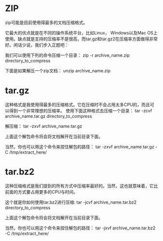 # ZIP
zip可能是目前使用得最多的文档压缩格式。

它最大的优点就是在不同的操作系统平台，比如Linux， Windows以及Mac OS上使用。缺点就是支持的压缩率不是很高，而tar.gz和tar.gz2在压缩率方面做得非常好。闲话少说，我们步入正题吧：

我们可以使用下列的命令压缩一个目录：
zip -r archive_name.zip directory_to_compress

下面是如果解压一个zip文档：
unzip archive_name.zip

# tar.gz
这种格式是我使用得最多的压缩格式。它在压缩时不会占用太多CPU的，而且可以得到一个非常理想的压缩率。
使用下面这种格式去压缩一个目录：
tar -zcvf archive_name.tar.gz directory_to_compress

解压缩：
tar -zxvf archive_name.tar.gz

上面这个解包命令将会将文档解开在当前目录下面。

当然，你也可以用这个命令来捏住解包的路径：
tar -zxvf archive_name.tar.gz -C /tmp/extract_here/

# tar.bz2
这种压缩格式是我们提到的所有方式中压缩率最好的。当然，这也就意味着，它比前面的方式要占用更多的CPU与时间。

这个就是你如何使用tar.bz2进行压缩: 
tar -jcvf archive_name.tar.bz2 directory_to_compress

上面这个解包命令将会将文档解开在当前目录下面。

当然，你也可以用这个命令来捏住解包的路径：
tar -jxvf archive_name.tar.bz2 -C /tmp/extract_here/